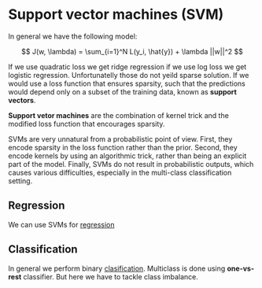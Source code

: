 # Support vector machines (SVM)
In general we have the following model:

$$
    J(w, \lambda) = \sum_{i=1}^N L(y_i, \hat{y}) + \lambda ||w||^2
$$

If we use quadratic loss we get ridge regression if we use log loss we get logistic regression. Unfortunatelly those do not yeild sparse solution. If we would use a loss function that ensures sparsity, such that the predictions would depend only on a subset of the training data, known as **support vectors**.

**Support vetor machines** are the combination of kernel trick and the modified loss function that encourages sparsity. 

SVMs are very unnatural from a probabilistic point of view. First, they encode sparsity in the loss function rather than the prior. Second, they encode kernels by using an algorithmic trick, rather than being an explicit part of the model. Finally, SVMs do not result in probabilistic outputs, which causes various difficulties, especially in the multi-class classification setting.

## Regression
We can use SVMs for [regression](svm_regression.md)

## Classification
In general we perform binary [clasification](svm_classification.md). Multiclass is done using **one-vs-rest** classifier. But here we have to tackle class imbalance.